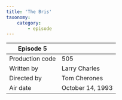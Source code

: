 ```yaml
---
title: 'The Bris'
taxonomy:
    category:
        - episode
---
```


| Episode 5 | |
|-----------------|--------------------------------|
| Production code | 505                            |
| Written by      | Larry Charles |
| Directed by     | Tom Cherones                   |
| Air date        | October 14, 1993                   |
